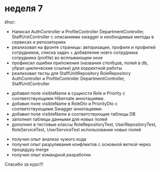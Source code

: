 # неделя 7

Итог:

* Написал AuthController и ProfileController DepartmentController, StaffUnitController с описаниями swagger и необходимые методы в сервисах и репозиториях 
* реализовал на фронте страницы: авторизации, профиля и профилей сотрудников, списка задач +  добавление новго сотрудника сотрудника (profile) во всплывающем окне
* профиксил ошибки приложения (названия столбцов, полей в db, убрал циклические ссылки) для корректной работы
* реализовал тесты для  StaffUnitRepository RoleRepository AuthController и ProfileController DepartmentController, StaffUnitController
- добавил поле visibleName в сущности Role и Priority с соответствующими Hibernate аннотациями.
- добавил поле visibleName в RoleDto и PriorityDto с соответствующими Swagger аннотациями.
- добавил поле visibleName в соответствующие таблицы DB
- заполнил таблицы данными для новых полей
- дополнил в тестовые классы RoleRepositoryTest, UserRepositoryTest, RoleServiceTest, UserServiceTest использование новых полей
* получил опыт анализа чужого кода
* получил опыт разруливания конфликтов с основной веткой через процедуру merge
* получил опыт командной разработки
  
Спасибо за курс!!!
